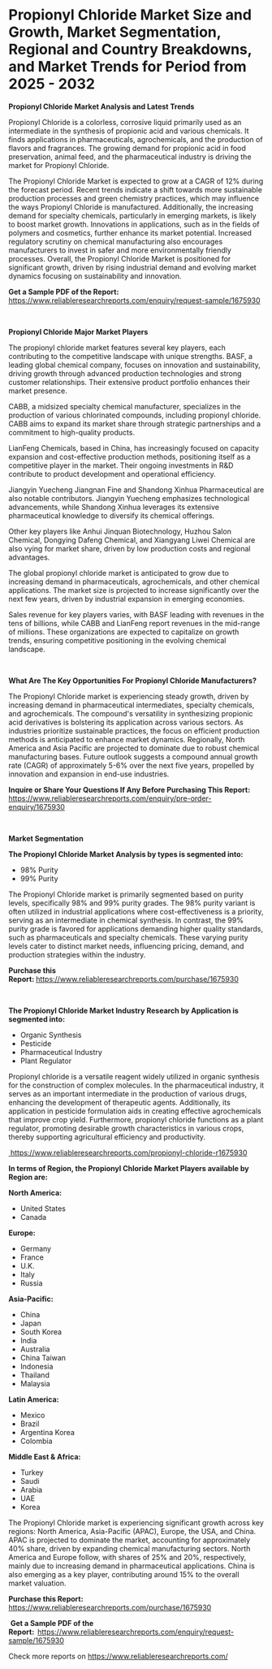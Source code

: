 <p><h1>Propionyl Chloride Market Size and Growth, Market Segmentation, Regional and Country Breakdowns, and Market Trends for Period from 2025 -  2032</h1></p><p><strong>Propionyl Chloride Market Analysis and Latest Trends</strong></p>
<p><p>Propionyl Chloride is a colorless, corrosive liquid primarily used as an intermediate in the synthesis of propionic acid and various chemicals. It finds applications in pharmaceuticals, agrochemicals, and the production of flavors and fragrances. The growing demand for propionic acid in food preservation, animal feed, and the pharmaceutical industry is driving the market for Propionyl Chloride.</p><p>The Propionyl Chloride Market is expected to grow at a CAGR of 12% during the forecast period. Recent trends indicate a shift towards more sustainable production processes and green chemistry practices, which may influence the ways Propionyl Chloride is manufactured. Additionally, the increasing demand for specialty chemicals, particularly in emerging markets, is likely to boost market growth. Innovations in applications, such as in the fields of polymers and cosmetics, further enhance its market potential. Increased regulatory scrutiny on chemical manufacturing also encourages manufacturers to invest in safer and more environmentally friendly processes. Overall, the Propionyl Chloride Market is positioned for significant growth, driven by rising industrial demand and evolving market dynamics focusing on sustainability and innovation.</p></p>
<p><strong>Get a Sample PDF of the Report:&nbsp;</strong> <a href="https://www.reliableresearchreports.com/enquiry/request-sample/1675930?utm_campaign=2794&utm_medium=2&utm_source=Github&utm_content=ia&utm_term=01042025&utm_id=propionyl-chloride">https://www.reliableresearchreports.com/enquiry/request-sample/1675930</a></p>
<p>&nbsp;</p>
<p><strong>Propionyl Chloride Major Market Players</strong></p>
<p><p>The propionyl chloride market features several key players, each contributing to the competitive landscape with unique strengths. BASF, a leading global chemical company, focuses on innovation and sustainability, driving growth through advanced production technologies and strong customer relationships. Their extensive product portfolio enhances their market presence.</p><p>CABB, a midsized specialty chemical manufacturer, specializes in the production of various chlorinated compounds, including propionyl chloride. CABB aims to expand its market share through strategic partnerships and a commitment to high-quality products.  </p><p>LianFeng Chemicals, based in China, has increasingly focused on capacity expansion and cost-effective production methods, positioning itself as a competitive player in the market. Their ongoing investments in R&D contribute to product development and operational efficiency.</p><p>Jiangyin Yuecheng Jiangnan Fine and Shandong Xinhua Pharmaceutical are also notable contributors. Jiangyin Yuecheng emphasizes technological advancements, while Shandong Xinhua leverages its extensive pharmaceutical knowledge to diversify its chemical offerings.</p><p>Other key players like Anhui Jinquan Biotechnology, Huzhou Salon Chemical, Dongying Dafeng Chemical, and Xiangyang Liwei Chemical are also vying for market share, driven by low production costs and regional advantages.</p><p>The global propionyl chloride market is anticipated to grow due to increasing demand in pharmaceuticals, agrochemicals, and other chemical applications. The market size is projected to increase significantly over the next few years, driven by industrial expansion in emerging economies.</p><p>Sales revenue for key players varies, with BASF leading with revenues in the tens of billions, while CABB and LianFeng report revenues in the mid-range of millions. These organizations are expected to capitalize on growth trends, ensuring competitive positioning in the evolving chemical landscape.</p></p>
<p>&nbsp;</p>
<p><strong>What Are The Key Opportunities For Propionyl Chloride Manufacturers?</strong></p>
<p><p>The Propionyl Chloride market is experiencing steady growth, driven by increasing demand in pharmaceutical intermediates, specialty chemicals, and agrochemicals. The compound's versatility in synthesizing propionic acid derivatives is bolstering its application across various sectors. As industries prioritize sustainable practices, the focus on efficient production methods is anticipated to enhance market dynamics. Regionally, North America and Asia Pacific are projected to dominate due to robust chemical manufacturing bases. Future outlook suggests a compound annual growth rate (CAGR) of approximately 5-6% over the next five years, propelled by innovation and expansion in end-use industries.</p></p>
<p><strong>Inquire or Share Your Questions If Any Before Purchasing This Report:</strong> <a href="https://www.reliableresearchreports.com/enquiry/pre-order-enquiry/1675930?utm_campaign=2794&utm_medium=2&utm_source=Github&utm_content=ia&utm_term=01042025&utm_id=propionyl-chloride">https://www.reliableresearchreports.com/enquiry/pre-order-enquiry/1675930</a></p>
<p>&nbsp;</p>
<p><strong>Market Segmentation</strong></p>
<p><strong>The Propionyl Chloride Market Analysis by types is segmented into:</strong></p>
<p><ul><li>98% Purity</li><li>99% Purity</li></ul></p>
<p><p>The Propionyl Chloride market is primarily segmented based on purity levels, specifically 98% and 99% purity grades. The 98% purity variant is often utilized in industrial applications where cost-effectiveness is a priority, serving as an intermediate in chemical synthesis. In contrast, the 99% purity grade is favored for applications demanding higher quality standards, such as pharmaceuticals and specialty chemicals. These varying purity levels cater to distinct market needs, influencing pricing, demand, and production strategies within the industry.</p></p>
<p><strong>Purchase this Report:&nbsp;</strong><a href="https://www.reliableresearchreports.com/purchase/1675930?utm_campaign=2794&utm_medium=2&utm_source=Github&utm_content=ia&utm_term=01042025&utm_id=propionyl-chloride">https://www.reliableresearchreports.com/purchase/1675930</a></p>
<p>&nbsp;</p>
<p><strong>The Propionyl Chloride Market Industry Research by Application is segmented into:</strong></p>
<p><ul><li>Organic Synthesis</li><li>Pesticide</li><li>Pharmaceutical Industry</li><li>Plant Regulator</li></ul></p>
<p><p>Propionyl chloride is a versatile reagent widely utilized in organic synthesis for the construction of complex molecules. In the pharmaceutical industry, it serves as an important intermediate in the production of various drugs, enhancing the development of therapeutic agents. Additionally, its application in pesticide formulation aids in creating effective agrochemicals that improve crop yield. Furthermore, propionyl chloride functions as a plant regulator, promoting desirable growth characteristics in various crops, thereby supporting agricultural efficiency and productivity.</p></p>
<p><a href="https://www.reliableresearchreports.com/propionyl-chloride-r1675930?utm_campaign=2794&utm_medium=2&utm_source=Github&utm_content=ia&utm_term=01042025&utm_id=propionyl-chloride">&nbsp;https://www.reliableresearchreports.com/propionyl-chloride-r1675930</a></p>
<p><strong>In terms of Region, the Propionyl Chloride Market Players available by Region are:</strong></p>
<p>
    <p> <strong> North America: </strong>
        <ul>
            <li>United States</li>
            <li>Canada</li>
        </ul>
        </p> 
    <p> <strong> Europe: </strong>
        <ul>
            <li>Germany</li>
            <li>France</li>
            <li>U.K.</li>
            <li>Italy</li>
            <li>Russia</li>
        </ul>
        </p> 
    <p> <strong> Asia-Pacific: </strong>
        <ul>
            <li>China</li>
            <li>Japan</li>
            <li>South Korea</li>
            <li>India</li>
            <li>Australia</li>
            <li>China Taiwan</li>
            <li>Indonesia</li>
            <li>Thailand</li>
            <li>Malaysia</li>
        </ul>
        </p> 
    <p> <strong> Latin America: </strong>
        <ul>
            <li>Mexico</li>
            <li>Brazil</li>
            <li>Argentina Korea</li>
            <li>Colombia</li>
        </ul>
        </p> 
    <p> <strong> Middle East & Africa: </strong>
        <ul>
            <li>Turkey</li>
            <li>Saudi</li>
            <li>Arabia</li>
            <li>UAE</li>
            <li>Korea</li>
        </ul>
    </p>
    </p>
<p><p>The Propionyl Chloride market is experiencing significant growth across key regions: North America, Asia-Pacific (APAC), Europe, the USA, and China. APAC is projected to dominate the market, accounting for approximately 40% share, driven by expanding chemical manufacturing sectors. North America and Europe follow, with shares of 25% and 20%, respectively, mainly due to increasing demand in pharmaceutical applications. China is also emerging as a key player, contributing around 15% to the overall market valuation.</p></p>
<p><strong>Purchase this Report: </strong><a href="https://www.reliableresearchreports.com/purchase/1675930?utm_campaign=2794&utm_medium=2&utm_source=Github&utm_content=ia&utm_term=01042025&utm_id=propionyl-chloride">https://www.reliableresearchreports.com/purchase/1675930</a></p>
<p>&nbsp;<strong>Get a Sample PDF of the Report:&nbsp;&nbsp;</strong><a href="https://www.reliableresearchreports.com/enquiry/request-sample/1675930?utm_campaign=2794&utm_medium=2&utm_source=Github&utm_content=ia&utm_term=01042025&utm_id=propionyl-chloride">https://www.reliableresearchreports.com/enquiry/request-sample/1675930</a></p>
<p><strong></strong></p>
<p>Check more reports on <a href="https://www.reliableresearchreports.com/?utm_campaign=2794&utm_medium=2&utm_source=Github&utm_content=ia&utm_term=01042025&utm_id=propionyl-chloride">https://www.reliableresearchreports.com/</a></p>